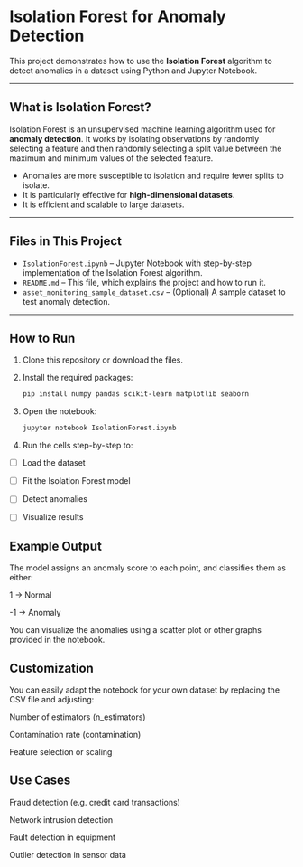 #  Isolation Forest for Anomaly Detection

This project demonstrates how to use the **Isolation Forest** algorithm to detect anomalies in a dataset using Python and Jupyter Notebook.

---

##  What is Isolation Forest?

Isolation Forest is an unsupervised machine learning algorithm used for **anomaly detection**. It works by isolating observations by randomly selecting a feature and then randomly selecting a split value between the maximum and minimum values of the selected feature.

- Anomalies are more susceptible to isolation and require fewer splits to isolate.
- It is particularly effective for **high-dimensional datasets**.
- It is efficient and scalable to large datasets.

---

##  Files in This Project

- `IsolationForest.ipynb` – Jupyter Notebook with step-by-step implementation of the Isolation Forest algorithm.
- `README.md` – This file, which explains the project and how to run it.
- `asset_monitoring_sample_dataset.csv` – (Optional) A sample dataset to test anomaly detection.

---

##  How to Run

1. Clone this repository or download the files.

2. Install the required packages:

   ```bash
   pip install numpy pandas scikit-learn matplotlib seaborn
   ```
3. Open the notebook:

   ```bash
   jupyter notebook IsolationForest.ipynb
   ```
4. Run the cells step-by-step to:

  - [ ] Load the dataset
  
  - [ ] Fit the Isolation Forest model
  
  - [ ] Detect anomalies
  
  - [ ] Visualize results

## Example Output
The model assigns an anomaly score to each point, and classifies them as either:

1 → Normal

-1 → Anomaly

You can visualize the anomalies using a scatter plot or other graphs provided in the notebook.

## Customization
You can easily adapt the notebook for your own dataset by replacing the CSV file and adjusting:

Number of estimators (n_estimators)

Contamination rate (contamination)

Feature selection or scaling

## Use Cases
Fraud detection (e.g. credit card transactions)

Network intrusion detection

Fault detection in equipment

Outlier detection in sensor data
